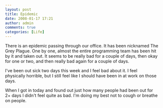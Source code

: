 ```yaml
---
layout: post
title: Epidemic
date: 2008-01-17 17:21
author: admin
comments: true
categories: [Life]
---
```

There is an epidemic passing through our office.  It has been nicknamed The Grey Plague.  One by one, almost the entire programming team has been hit by it and taken out.  It seems to be really bad for a couple of days, then okay for one or two, and then really bad again for a couple of days.

I've been out sick two days this week and I feel bad about it.  I feel physically horrible, but I still feel like I should have been in at work on those days.

When I got in today and found out just how many people had been out for 2+ days I didn't feel quite as bad.  I'm doing my best not to cough or breathe on people.

